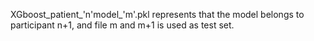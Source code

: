 XGboost_patient_'n'model_'m'.pkl represents that the model belongs to participant n+1, and file m and m+1 is used as test set.
